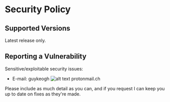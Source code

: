 # Security Policy

## Supported Versions

Latest release only.

## Reporting a Vulnerability

Sensitive/exploitable security issues:
* E-mail: guykeogh ![alt text](https://upload.wikimedia.org/wikipedia/commons/thumb/8/88/At_sign.svg/16px-At_sign.svg.png) protonmail.ch

Please include as much detail as you can, and if you request I can keep you up to date on fixes as they're made.
